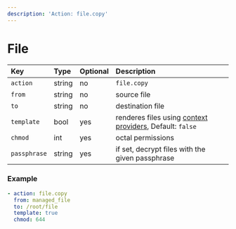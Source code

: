 ```yaml
---
description: 'Action: file.copy'
---
```


# File

| Key          | Type   | Optional | Description                                                                                       |
| :----------- | :----- | :------- | :------------------------------------------------------------------------------------------------ |
| `action`     | string | no       | `file.copy`                                                                                       |
| `from`       | string | no       | source file                                                                                       |
| `to`         | string | no       | destination file                                                                                  |
| `template`   | bool   | yes      | renderes files using [context providers](../../../contexts/context-provider.md), Default: `false` |
| `chmod`      | int    | yes      | octal permissions                                                                                 |
| `passphrase` | string | yes      | if set, decrypt files with the given passphrase                                                   |

### Example

```yaml
- action: file.copy
  from: managed_file
  to: /root/file
  template: true
  chmod: 644
```

